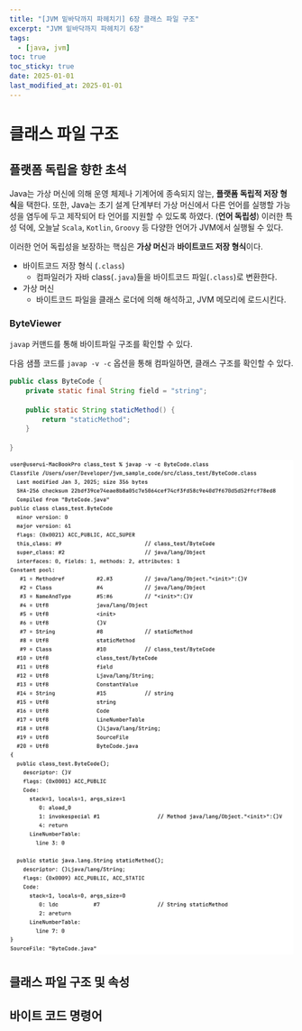 ```yaml
---
title: "[JVM 밑바닥까지 파헤치기] 6장 클래스 파일 구조"
excerpt: "JVM 밑바닥까지 파헤치기 6장"
tags:
  - [java, jvm]
toc: true
toc_sticky: true
date: 2025-01-01
last_modified_at: 2025-01-01
---
```


# 클래스 파일 구조

## 플랫폼 독립을 향한 초석

Java는 가상 머신에 의해 운영 체제나 기계어에 종속되지 않는, **플랫폼 독립적 저장 형식**을 택한다. 또한, Java는 초기 설계 단계부터 가상 머신에서 다른 언어를 실행할 가능성을 염두에 두고 제작되어 타 언어를 지원할 수 있도록 하였다. (**언어 독립성**) 이러한 특성 덕에, 오늘날 `Scala`, `Kotlin`, `Groovy` 등 다양한 언어가 JVM에서 실행될 수 있다.

이러한 언어 독립성을 보장하는 핵심은 **가상 머신**과 **바이트코드 저장 형식**이다. 

- 바이트코드 저장 형식 (`.class`) 
	- 컴파일러가 자바 class(`.java`)들을 바이트코드 파일(`.class`)로 변환한다.
- 가상 머신 
	- 바이트코드 파일을 클래스 로더에 의해 해석하고, JVM 메모리에 로드시킨다.

### ByteViewer

`javap` 커맨드를 통해 바이트파일 구조를 확인할 수 있다.

다음 샘플 코드를 `javap -v -c` 옵션을 통해 컴파일하면, 클래스 구조를 확인할 수 있다.

```java
public class ByteCode {
    private static final String field = "string";

    public static String staticMethod() {
        return "staticMethod";
    }

}
```

![](attatchments/20250103110036.png)

## 클래스 파일 구조 및 속성

## 바이트 코드 명령어 